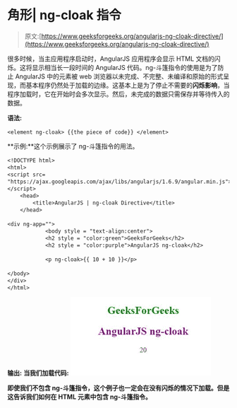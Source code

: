 # 角形| ng-cloak 指令

> 原文:[https://www.geeksforgeeks.org/angularjs-ng-cloak-directive/](https://www.geeksforgeeks.org/angularjs-ng-cloak-directive/)

很多时候，当主应用程序启动时，AngularJS 应用程序会显示 HTML 文档的闪烁。这将显示相当长一段时间的 AngularJS 代码。ng-斗篷指令的使用是为了防止 AngularJS 中的元素被 web 浏览器以未完成、不完整、未编译和原始的形式呈现，而基本程序仍然处于加载的边缘。这基本上是为了停止不需要的**闪烁影响**，当程序加载时，它在开始时会多次显示。然后，未完成的数据只需保存并等待传入的数据。

**语法:**

```
<element ng-cloak> {{the piece of code}} </element>
```

**示例:**这个示例展示了 ng-斗篷指令的用法。

```
<!DOCTYPE html>
<html>
<script src=
"https://ajax.googleapis.com/ajax/libs/angularjs/1.6.9/angular.min.js">
</script>
    <head>
        <title>AngularJS | ng-cloak Directive</title>
    </head>

<div ng-app="">
            <body style = "text-align:center">
            <h2 style = "color:green">GeeksForGeeks</h2>
            <h2 style = "color:purple">AngularJS ng-cloak</h2>

            <p ng-cloak>{{ 10 + 10 }}</p>

</body>
</div>
</html>
```

**输出:**
**当我们加载代码:**
![ngcut](img/9e444ff6d226a7d98715b1987124bba6.png)

**即使我们不包含 ng-斗篷指令，这个例子也一定会在没有闪烁的情况下加载。但是这告诉我们如何在 HTML 元素中包含 ng-斗篷指令。**